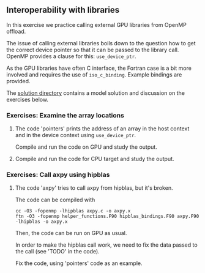## Interoperability with libraries

In this exercise we practice calling external GPU libraries from OpenMP offload.

The issue of calling external libraries boils down to the question how to get
the correct device pointer so that it can be passed to the library call.
OpenMP provides a clause for this: `use_device_ptr`.

As the GPU libraries have often C interface, the Fortran case is a bit more
involved and requires the use of `iso_c_binding`.
Example bindings are provided.

The [solution directory](solution/) contains a model solution and discussion on the exercises below.

### Exercises: Examine the array locations

1. The code 'pointers' prints the address of an array
   in the host context and in the device context using `use_device_ptr`.

   Compile and run the code on GPU and study the output.

2. Compile and run the code for CPU target and study the output.


### Exercises: Call axpy using hipblas

1. The code 'axpy' tries to call axpy from hipblas, but it's broken.

   The code can be compiled with

       cc -O3 -fopenmp -lhipblas axpy.c -o axpy.x
       ftn -O3 -fopenmp helper_functions.F90 hipblas_bindings.F90 axpy.F90 -lhipblas -o axpy.x

   Then, the code can be run on GPU as usual.

   In order to make the hipblas call work, we need to fix the data passed to the call
   (see 'TODO' in the code).

   Fix the code, using 'pointers' code as an example.
